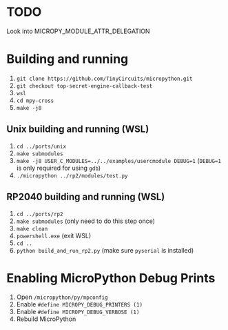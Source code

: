 # TODO
Look into MICROPY_MODULE_ATTR_DELEGATION

# Building and running
1. `git clone https://github.com/TinyCircuits/micropython.git`
2. `git checkout top-secret-engine-callback-test`
3. `wsl`
4. `cd mpy-cross`
5. `make -j8`

## Unix building and running (WSL)
1. `cd ../ports/unix`
2. `make submodules`
3. `make -j8 USER_C_MODULES=../../examples/usercmodule DEBUG=1` (`DEBUG=1` is only required for using `gdb`)
4. `./micropython ../rp2/modules/test.py`

## RP2040 building and running (WSL)
1. `cd ../ports/rp2`
2. `make submodules` (only need to do this step once)
3. `make clean`
4. `powershell.exe` (exit WSL)
5. `cd ..`
6. `python build_and_run_rp2.py` (make sure `pyserial` is installed)

# Enabling MicroPython Debug Prints
1. Open `/micropython/py/mpconfig`
2. Enable `#define MICROPY_DEBUG_PRINTERS (1)`
3. Enable `#define MICROPY_DEBUG_VERBOSE (1)`
4. Rebuild MicroPython